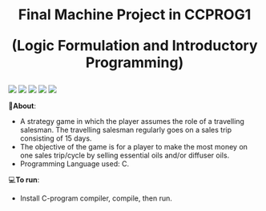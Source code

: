 <h1 align="center">
Final Machine Project in CCPROG1

(Logic Formulation and Introductory Programming)
</h1>
<img src="Other Deriverables/1-MainMenu.png">
<img src="Other Deriverables/2-GameProper.png">
<img src="Other Deriverables/3-TravelMenu.png">
<img src="Other Deriverables/4-GameSummary.png">
<img src="Other Deriverables/5-ExitGame.png">

📝**About**:
   - A strategy game in which the player assumes the role of a travelling salesman. 
     The travelling salesman regularly goes on a sales trip consisting of 15 days. 
   - The objective of the game is for a player to make the most money on one sales trip/cycle by 
     selling essential oils and/or diffuser oils. 
   - Programming Language used: C.


💻**To run**:

   - Install C-program compiler, compile, then run.